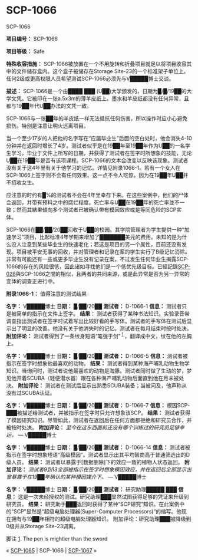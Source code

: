 # SCP-1066
                        




SCP-1066



**项目编号：** SCP-1066

**项目等级：** Safe

**特殊收容措施：** SCP-1066被放置在一个不用旋转和折叠项目就足以将项目收容其中的文件储存盒内。这个盒子被储存在Storage Site-23的一个标准架子单位上。任何2级或更高权限人员希望测试SCP-1066必须先与V█████博士交谈。

**描述：** SCP-1066是一个由████ ███ (U██)大学颁发的，日期为█/█/19██的大学文凭。它被印在一张a.5x3m的薄羊皮纸上。墨水和羊皮纸都没有任何异常，且都与19██年代U██办法的文凭一致。

SCP-1066与一张██年的羊皮纸一样无法抵抗任何伤害，所以操作时应小心避免损伤。特别是注意让明火远离项目。

当一个至少17岁的人把他的名字写在“应届毕业生”后面的空白处时，他会消失4-10分钟并在返回时增长了4岁。测试者似乎是在19██年至19██年作为U██的一名学生学习，毕业于文件上所写的日期，并获得了测试者在签字时所想象的技能，无论U██在19██年是否有该项课程。SCP-1066的文本会改变以反映该现象。测试者没有关于这4年里有关于他学习的记忆。详情见附录1066-1。若有一个女人在SCP-1066上签字则不会有任何效果。这一点不令人吃惊，因为在19██年U██并不招收女生。

应注意的时约有█%的测试者不会在4年里幸存下来。在这些案例中，他们的尸体会返回，并带有预料之中的腐烂程度。死亡率与U██在19██年的死亡率並不一致；然而其結果傾向多个测试者已被确认带有模因效应或是等同危险的SCP实体。

SCP-1066在██/██/20██回收于U██的校园。其学院管理者为学生提供一种“加速学习”项目，比起标准4年学期来增加了███████美元的费用。未知的是为什么没人注意到某些毕业生的快速老化；若这是项目的另一个属性，目前还没有发现。项目被平安无事的回收，并对管理者和记录在案的学生实行了B级记忆消除。非常有可能还有一些或更多毕业生没有记录在案，不过发生任何毕业生揭露SCP-1066的存在的风险很低，因此诸如寻找他们是一个低优先级目标。已經記錄[SCP-028](/scp-028)與SCP-1066之間的相似，且两者的共同来源，或是此异常是否为另一异常的变体的调查正进行中。

**附录1066-1：** 值得注意的测试结果

**名字：** V█████博士
**日期：** █/██/20██
**测试者：** D-1066-1
**信息：** 测试者只是被简单的指示在文件上签字。
**结果：** 测试者获得了某种书法知识。实验录音带调查指出测试者在签字时试着写出比较好看的手写体。测试者的手写体在测试后显示出了明显的改善。他没有关于他消失时的记忆。测试者在每月结束时按时处决。
**附加评论：** 测试者得到了一条纹身短语“笔强于剑”<sup class='footnoteref'>
 <a shape='rect' class='footnoteref' id='footnoteref-1' href='javascript:;' onclick='WIKIDOT.page.utils.scrollToReference(&apos;footnote-1&apos;)'>1</a>
</sup>，翻译成中文，纹在他的左胸上。

**名字：** V█████博士
**日期：** █/██/20██
**测试者：** D-1066-5
**信息：** 测试者被指示在签字时想象他最喜欢的动物。
**结果：** 测试者得到某种海产哺乳动物生物学知识。当询问时，测试者说他最喜欢的动物是海豚。测试者同时做了生动的梦，梦见他开着SCUBA（轻便潜水器）跟在各种海产哺乳动物后面直到他在月末被处决。
**附加评论：** 测试者在测试后显示出熟悉SCUBA装备；当被问及，他声称从没有过SCUBA认证。

**名字：** V█████博士
**日期：** █/██/20██
**测试者：** D-1066-7
**信息：** 模因SCP-███被描述给测试者，并被指示在签字时只允许想象该SCP。
**结果：** 测试者获得了模因研究知识。尽管如此，测试者在返回后在任何方面都拒绝和研究员合作，并被按时处决。
**附加评论：** *至今在这东西面前还没有哪个训练过的研究员足够幸运。*  — V█████博士

**名字：** V█████博士
**日期：** █/██/20██
**测试者：** D-1066-14
**信息：** 测试者被指示在签字时想象短语“高级模因”。测试者显示出其平均智商高于普通筛选出的D级人员。
**结果：** 测试者以暴露于[数据删除]下的效应一致的植物人状态返回。
**附加评论：** *测试者9到13全部被指示在签字时想象模因效应，并在返回后全部显示出曾暴露于在19██年确认的某种模因媒介下。*  — V█████博士

**名字：** V█████博士
**日期：** █/██/20██
**测试者：** 研究助理█████ ███
**信息：** 这是一次未经授权的测试。研究助理███显然试图获得足够的凭证来升级到研究员。
**结果：** 研究助手███返回时获得了某种“SCP研究”知识。在此案例中的“SCP”显然是“超级电脑处理器(Super-Computer Processors)”的缩写。他现在拥有与19██年相符的超级电脑处理器知识。
附加评论：研究助理███被降级到0级并从Storage Site-23调离。


脚注
<a shape='rect' href='javascript:;' onclick='WIKIDOT.page.utils.scrollToReference(&apos;footnoteref-1&apos;)'>1</a>. The pen is mightier than the sword



« [SCP-1065](/scp-1065) | SCP-1066 | [SCP-1067](/scp-1067) »





                    
